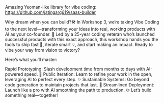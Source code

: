 
Amazing Yeoman-like library for vibe coding:
https://github.com/jatingarg619/saas-builder

Why dream when you can build?🛠️ In Workshop 3, we’re taking Vibe Coding to the next level—transforming your ideas into real, working products with AI as your co-founder. 🤝 Led by a 25-year coding veteran who’s launched successful products with this exact approach, this workshop hands you the tools to ship fast 🚀, iterate smart 💡, and start making an impact. Ready to vibe your way from vision to victory?

Here’s what you’ll master:

Rapid Prototyping: Slash development time from months to days with AI-powered speed. 💨
Public Iteration: Learn to refine your work in the open, leveraging AI to perfect every step. ✨
Sustainable Systems: Go beyond code generation to maintain projects that last. 🌳
Streamlined Deployment: Launch like a pro with AI smoothing the path to production. ⚙️
Let’s build something real—together!